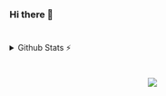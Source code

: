 ### Hi there 👋
#

<details>
  <summary>Github Stats ⚡</summary>
  
  <a href="#">![Github stats](https://github-readme-stats.vercel.app/api?username=allancbs3&theme=radical&count_private=true&hide_border=true&line_height=20)</a>
  <a href="#">![Top Langs](https://github-readme-stats.vercel.app/api/top-langs/?username=allancbs3&layout=compact&theme=radical&count_private=true&hide_border=true)</a>
  
</details>

#
<p align="center">
    <a href="https://skillicons.dev">
    <img src="https://skillicons.dev/icons?i=docker,unity,py,linux,cs,mysql,powershell" />
  </a>
</p>


<!--
**allancbs3/allancbs3** is a ✨ _special_ ✨ repository because its `README.md` (this file) appears on your GitHub profile.

Here are some ideas to get you started:

- 🔭 I’m currently working on ...
- 🌱 I’m currently learning ...
- 👯 I’m looking to collaborate on ...
- 🤔 I’m looking for help with ...
- 💬 Ask me about ...
- 📫 How to reach me: ...
- 😄 Pronouns: ...
- ⚡ Fun fact: ...
-->
